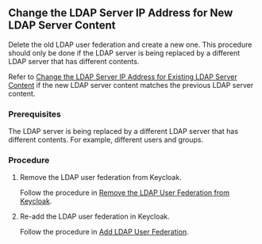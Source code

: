 ## Change the LDAP Server IP Address for New LDAP Server Content

Delete the old LDAP user federation and create a new one. This procedure should only be done if the LDAP server is being replaced by a different LDAP server that has different contents.

Refer to [Change the LDAP Server IP Address for Existing LDAP Server Content](Change_the_LDAP_Server_IP_Address_for_Existing_LDAP_Server_Content.md) if the new LDAP server content matches the previous LDAP server content.

### Prerequisites

The LDAP server is being replaced by a different LDAP server that has different contents. For example, different users and groups.

### Procedure

1.  Remove the LDAP user federation from Keycloak.

    Follow the procedure in [Remove the LDAP User Federation from Keycloak](Remove_the_LDAP_User_Federation_from_Keycloak.md).

2.  Re-add the LDAP user federation in Keycloak.

    Follow the procedure in [Add LDAP User Federation](Add_LDAP_User_Federation.md).


